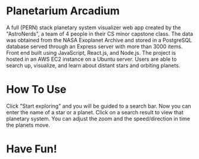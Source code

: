 # Planetarium Arcadium
A full (PERN) stack planetary system visualizer web app
created by the "AstroNerds", a team of 4 people in their 
CS minor capstone class. The data was obtained from the 
NASA Exoplanet Archive and stored in a PostgreSQL 
database served through an Express server with more than 
3000 items. Front end built using JavaScript, React.js, 
and Node.js. The project is hosted in an AWS EC2 instance 
on a Ubuntu server. Users are able to search up, 
visualize, and learn about distant stars and orbiting planets.

# How To Use
Click "Start exploring" and you will be guided to a search bar. 
Now you can enter the name of a star or a planet. Click on a 
search result to view that planetary system. You can adjust the 
zoom and the speed/direction in time the planets move.

# Have Fun!
